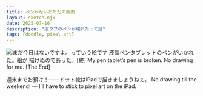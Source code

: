 ```yaml
---
title: ペンがないとただの画面
layout: sketch.njk
date: 2025-07-16
description: "液タブのペンが壊れたって話"
tags: [doodle, pixel art]
---
```


![まだ今日はないですよ。っていう絵です](/images/20250716.png)
液晶ペンタブレットのペンがいかれた。絵が
描けぬのであった。[終]
My pen tablet’s pen is broken. No drawing for me. [The End]

週末までお預け！――ドット絵はiPadで描きましょうねぇ。
No drawing till the weekend! — I’ll have to stick to pixel art on the iPad.